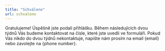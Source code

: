```yaml
---
title: "Schváleno"
url: schvaleno
---
```


Gratulujeme! Úspěšně jste podali přihlášku. Během následujících dvou týdnů Vás budeme kontaktovat na čísle, které jste uvedli ve formuláři. Pokud Vás nikdo do dvou týdnů nekontaktuje, napište nám prosím na email {email} nebo zavolejte na {phone number}.

